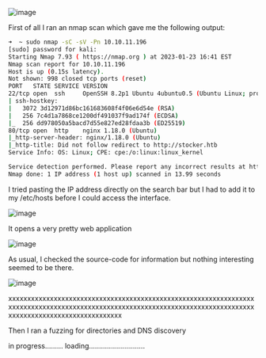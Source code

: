 ![image](https://user-images.githubusercontent.com/51139868/214156666-1b51c4b8-8e16-4095-b2f9-e2f5eefe306a.png)

First of all I ran an nmap scan which gave me the following output:

``` bash
➜  ~ sudo nmap -sC -sV -Pn 10.10.11.196
[sudo] password for kali: 
Starting Nmap 7.93 ( https://nmap.org ) at 2023-01-23 16:41 EST
Nmap scan report for 10.10.11.196
Host is up (0.15s latency).
Not shown: 998 closed tcp ports (reset)
PORT   STATE SERVICE VERSION
22/tcp open  ssh     OpenSSH 8.2p1 Ubuntu 4ubuntu0.5 (Ubuntu Linux; protocol 2.0)
| ssh-hostkey: 
|   3072 3d12971d86bc161683608f4f06e6d54e (RSA)
|   256 7c4d1a7868ce1200df491037f9ad174f (ECDSA)
|_  256 dd978050a5bacd7d55e827ed28fdaa3b (ED25519)
80/tcp open  http    nginx 1.18.0 (Ubuntu)
|_http-server-header: nginx/1.18.0 (Ubuntu)
|_http-title: Did not follow redirect to http://stocker.htb
Service Info: OS: Linux; CPE: cpe:/o:linux:linux_kernel

Service detection performed. Please report any incorrect results at https://nmap.org/submit/ .
Nmap done: 1 IP address (1 host up) scanned in 13.99 seconds
```
I tried pasting the IP address directly on the search bar but I had to add it to my /etc/hosts before I could access the interface.

![image](https://user-images.githubusercontent.com/51139868/214157207-165169f6-f18a-4d4d-a7e9-aa6ed2097e1f.png)

It opens a very pretty web application

![image](https://user-images.githubusercontent.com/51139868/214157563-6ff4165d-a260-4d45-b7a7-f6b891aaebda.png)

As usual, I checked the source-code for information but nothing interesting seemed to be there.

![image](https://user-images.githubusercontent.com/51139868/214158071-50cc0e74-0d01-4222-83e3-a503d24baa0f.png)

xxxxxxxxxxxxxxxxxxxxxxxxxxxxxxxxxxxxxxxxxxxxxxxxxxxxxxxxxxxxxxxxxxxxxxxxxxxxxxxxxxxxxxxxxxxxxxxxxxxxxxxxxxxxxxxxxxxxxxxxxxxxxxxxxxxxxxxxxxxxxxxxxxxxxxxxxxxxxxxx

Then I ran a fuzzing for directories and DNS discovery



in progress......... loading............................




